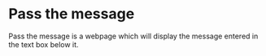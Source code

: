 # Pass the message
Pass the message is a webpage which will display the message entered in the text box below it.
